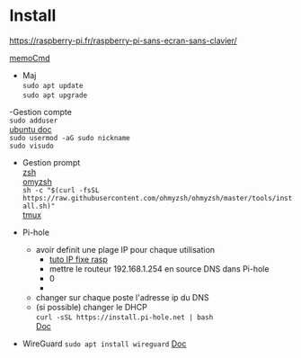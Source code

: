 # Install

https://raspberry-pi.fr/raspberry-pi-sans-ecran-sans-clavier/

[memoCmd](https://fr.wikipedia.org/wiki/Commandes_Unix)
- Maj  
  ``sudo apt update``  
  ``sudo apt upgrade``  

-Gestion compte  
  ``sudo adduser``  
  [ubuntu doc](https://doc.ubuntu-fr.org/adduser)  
  ``sudo usermod -aG sudo nickname``  
  ``sudo visudo``

- Gestion prompt  
  [zsh]()  
  [omyzsh](https://github.com/ohmyzsh/ohmyzsh/wiki/Cheatsheet)  
  ``sh -c "$(curl -fsSL https://raw.githubusercontent.com/ohmyzsh/ohmyzsh/master/tools/install.sh)"``  
  [tmux](https://github.com/tmux/tmux/wiki)

- Pi-hole  
  - avoir definit une plage IP pour chaque utilisation
    - [tuto IP fixe rasp](https://raspberry-pi.fr/ip-locale-fixe/)
    - mettre le routeur 192.168.1.254 en source DNS dans Pi-hole
    - 0 
    - 
  - changer sur chaque poste l'adresse ip du DNS
  - (si possible) changer le DHCP  
  ``curl -sSL https://install.pi-hole.net | bash``  
  [Doc](https://docs.pi-hole.net/)
  
- WireGuard
  ``sudo apt install wireguard``
  [Doc](https://www.wireguard.com/)
